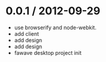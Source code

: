 
0.0.1 / 2012-09-29 
==================

  * use browserify and node-webkit.
  * add client
  * add design
  * add design
  * fawave desktop project init
